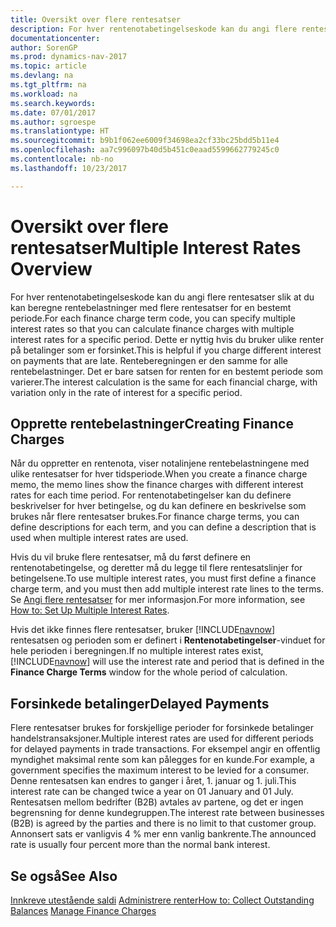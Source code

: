 ```yaml
---
title: Oversikt over flere rentesatser
description: For hver rentenotabetingelseskode kan du angi flere rentesatser slik at du kan beregne rentebelastninger med flere rentesatser for en bestemt periode.
documentationcenter: 
author: SorenGP
ms.prod: dynamics-nav-2017
ms.topic: article
ms.devlang: na
ms.tgt_pltfrm: na
ms.workload: na
ms.search.keywords: 
ms.date: 07/01/2017
ms.author: sgroespe
ms.translationtype: HT
ms.sourcegitcommit: b9b1f062ee6009f34698ea2cf33bc25bdd5b11e4
ms.openlocfilehash: aa7c996097b40d5b451c0eaad5599662779245c0
ms.contentlocale: nb-no
ms.lasthandoff: 10/23/2017

---
```

# <a name="multiple-interest-rates-overview"></a><span data-ttu-id="dc4ec-103">Oversikt over flere rentesatser</span><span class="sxs-lookup"><span data-stu-id="dc4ec-103">Multiple Interest Rates Overview</span></span>
<span data-ttu-id="dc4ec-104">For hver rentenotabetingelseskode kan du angi flere rentesatser slik at du kan beregne rentebelastninger med flere rentesatser for en bestemt periode.</span><span class="sxs-lookup"><span data-stu-id="dc4ec-104">For each finance charge term code, you can specify multiple interest rates so that you can calculate finance charges with multiple interest rates for a specific period.</span></span> <span data-ttu-id="dc4ec-105">Dette er nyttig hvis du bruker ulike renter på betalinger som er forsinket.</span><span class="sxs-lookup"><span data-stu-id="dc4ec-105">This is helpful if you charge different interest on payments that are late.</span></span> <span data-ttu-id="dc4ec-106">Renteberegningen er den samme for alle rentebelastninger. Det er bare satsen for renten for en bestemt periode som varierer.</span><span class="sxs-lookup"><span data-stu-id="dc4ec-106">The interest calculation is the same for each financial charge, with variation only in the rate of interest for a specific period.</span></span>  

## <a name="creating-finance-charges"></a><span data-ttu-id="dc4ec-107">Opprette rentebelastninger</span><span class="sxs-lookup"><span data-stu-id="dc4ec-107">Creating Finance Charges</span></span>  
<span data-ttu-id="dc4ec-108">Når du oppretter en rentenota, viser notalinjene rentebelastningene med ulike rentesatser for hver tidsperiode.</span><span class="sxs-lookup"><span data-stu-id="dc4ec-108">When you create a finance charge memo, the memo lines show the finance charges with different interest rates for each time period.</span></span> <span data-ttu-id="dc4ec-109">For rentenotabetingelser kan du definere beskrivelser for hver betingelse, og du kan definere en beskrivelse som brukes når flere rentesatser brukes.</span><span class="sxs-lookup"><span data-stu-id="dc4ec-109">For finance charge terms, you can define descriptions for each term, and you can define a description that is used when multiple interest rates are used.</span></span>  

<span data-ttu-id="dc4ec-110">Hvis du vil bruke flere rentesatser, må du først definere en rentenotabetingelse, og deretter må du legge til flere rentesatslinjer for betingelsene.</span><span class="sxs-lookup"><span data-stu-id="dc4ec-110">To use multiple interest rates, you must first define a finance charge term, and you must then add multiple interest rate lines to the terms.</span></span> <span data-ttu-id="dc4ec-111">Se [Angi flere rentesatser](how-to-set-up-multiple-interest-rates.md) for mer informasjon.</span><span class="sxs-lookup"><span data-stu-id="dc4ec-111">For more information, see [How to: Set Up Multiple Interest Rates](how-to-set-up-multiple-interest-rates.md).</span></span>  

<span data-ttu-id="dc4ec-112">Hvis det ikke finnes flere rentesatser, bruker [!INCLUDE[navnow](../../includes/navnow_md.md)] rentesatsen og perioden som er definert i **Rentenotabetingelser**-vinduet for hele perioden i beregningen.</span><span class="sxs-lookup"><span data-stu-id="dc4ec-112">If no multiple interest rates exist, [!INCLUDE[navnow](../../includes/navnow_md.md)] will use the interest rate and period that is defined in the **Finance Charge Terms** window for the whole period of calculation.</span></span>  

## <a name="delayed-payments"></a><span data-ttu-id="dc4ec-113">Forsinkede betalinger</span><span class="sxs-lookup"><span data-stu-id="dc4ec-113">Delayed Payments</span></span>  
 <span data-ttu-id="dc4ec-114">Flere rentesatser brukes for forskjellige perioder for forsinkede betalinger handelstransaksjoner.</span><span class="sxs-lookup"><span data-stu-id="dc4ec-114">Multiple interest rates are used for different periods for delayed payments in trade transactions.</span></span> <span data-ttu-id="dc4ec-115">For eksempel angir en offentlig myndighet maksimal rente som kan pålegges for en kunde.</span><span class="sxs-lookup"><span data-stu-id="dc4ec-115">For example, a government specifies the maximum interest to be levied for a consumer.</span></span> <span data-ttu-id="dc4ec-116">Denne rentesatsen kan endres to ganger i året, 1. januar og 1. juli.</span><span class="sxs-lookup"><span data-stu-id="dc4ec-116">This interest rate can be changed twice a year on 01 January and 01 July.</span></span> <span data-ttu-id="dc4ec-117">Rentesatsen mellom bedrifter (B2B) avtales av partene, og det er ingen begrensning for denne kundegruppen.</span><span class="sxs-lookup"><span data-stu-id="dc4ec-117">The interest rate between businesses (B2B) is agreed by the parties and there is no limit to that customer group.</span></span> <span data-ttu-id="dc4ec-118">Annonsert sats er vanligvis 4 % mer enn vanlig bankrente.</span><span class="sxs-lookup"><span data-stu-id="dc4ec-118">The announced rate is usually four percent more than the normal bank interest.</span></span>  

## <a name="see-also"></a><span data-ttu-id="dc4ec-119">Se også</span><span class="sxs-lookup"><span data-stu-id="dc4ec-119">See Also</span></span>  
 <span data-ttu-id="dc4ec-120">[Innkreve utestående saldi](../../receivables-collect-outstanding-balances.md) [Administrere renter](manage-finance-charges.md)</span><span class="sxs-lookup"><span data-stu-id="dc4ec-120">[How to: Collect Outstanding Balances](../../receivables-collect-outstanding-balances.md) [Manage Finance Charges](manage-finance-charges.md)</span></span>

